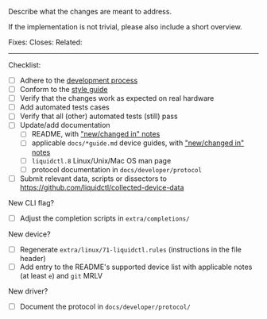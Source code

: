 Describe what the changes are meant to address.

If the implementation is not trivial, please also include a short overview.

<!-- Tags (fill in and keep as many as applicable): -->

Fixes: <!-- #number of issue (implies Closes tag) or commit SHA -->
Closes: <!-- #number of issue or pull request -->
Related: <!-- #number of issue/pull request, or link to external discussion -->

---

Checklist:

<!-- To check an item, fill the brackets with the letter x; the result should look like `[x]`.  Feel free to leave unchecked items that are not applicable or that you could not perform. -->

- [ ] Adhere to the [development process]
- [ ] Conform to the [style guide]
- [ ] Verify that the changes work as expected on real hardware
- [ ] Add automated tests cases
- [ ] Verify that all (other) automated tests (still) pass
- [ ] Update/add documentation
    - [ ] README, with ["new/changed in" notes]
    - [ ] applicable `docs/*guide.md` device guides, with ["new/changed in" notes]
    - [ ] `liquidctl.8` Linux/Unix/Mac OS man page
    - [ ] protocol documentation in `docs/developer/protocol`
- [ ] Submit relevant data, scripts or dissectors to https://github.com/liquidctl/collected-device-data

New CLI flag?

- [ ] Adjust the completion scripts in `extra/completions/`

New device?

- [ ] Regenerate `extra/linux/71-liquidctl.rules` (instructions in the file header)
- [ ] Add entry to the README's supported device list with applicable notes (at least `e`) and `git` MRLV

New driver?

- [ ] Document the protocol in `docs/developer/protocol/`

[development process]: https://github.com/liquidctl/liquidctl/blob/main/docs/developer/process.md
[style guide]: https://github.com/liquidctl/liquidctl/blob/main/docs/developer/style-guide.md
["new/changed in" notes]: ../docs/developer/process.md#new-changed-in-notes
